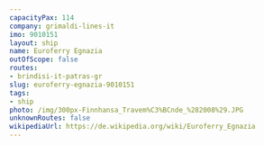 ```yaml
---
capacityPax: 114
company: grimaldi-lines-it
imo: 9010151
layout: ship
name: Euroferry Egnazia
outOfScope: false
routes:
- brindisi-it-patras-gr
slug: euroferry-egnazia-9010151
tags:
- ship
photo: /img/300px-Finnhansa_Travem%C3%BCnde_%282008%29.JPG
unknownRoutes: false
wikipediaUrl: https://de.wikipedia.org/wiki/Euroferry_Egnazia
---
```

